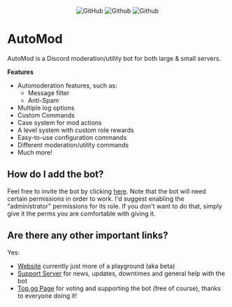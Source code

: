 <div align="center">

![GitHub](https://img.shields.io/discord/697814384197632050?label=Discord&logo=Discord&logoColor=white)
![Github](https://img.shields.io/github/issues/xezzz/AutoMod?color=red&label=Active%20issues&logo=github)
![Github](https://img.shields.io/github/stars/xezzz/AutoMod?color=yellow&label=Stars&logo=github)

</div>

# AutoMod

AutoMod is a Discord moderation/utility bot for both large & small servers.

**Features**
- Automoderation features, such as:
  - Message filter
  - Anti-Spam
- Multiple log options
- Custom Commands
- Case system for mod actions
- A level system with custom role rewards
- Easy-to-use configuration commands
- Different moderation/utility commands
- Much more!

## How do I add the bot?
Feel free to invite the bot by clicking [here](https://discord.com/oauth2/authorize?client_id=697487580522086431&scope=bot&permissions=403041534). Note that the bot will need certain permissions in order to work. I'd suggest enabling the "administrator" permissions for its role. If you don't want to do that, simply give it the perms you are comfortable with giving it.

## Are there any other important links?

Yes:
- [Website](https://automod-beta.ezzz1337.repl.co/) currently just more of a playground (aka beta)
- [Support Server](https://discord.gg/S9BEBux) for news, updates, downtimes and general help with the bot
- [Top.gg Page](https://top.gg/bot/697487580522086431/vote) for voting and supporting the bot (free of course), thanks to everyone doing it! 
